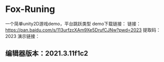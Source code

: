 # Fox-Runing
一个简单unity2D游戏demo，平台跳跃类型
demo下载链接：
链接：https://pan.baidu.com/s/113urfzcXAm9Xe5DrufCJNw?pwd=2023 
提取码：2023 
演示链接：
## 编辑器版本：2021.3.11f1c2
